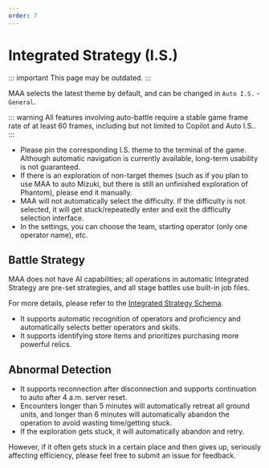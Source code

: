 ```yaml
---
order: 7
---
```


# Integrated Strategy (I.S.)

::: important This page may be outdated.
:::

MAA selects the latest theme by default, and can be changed in `Auto I.S.` - `General`.

::: warning
All features involving auto-battle require a stable game frame rate of at least 60 frames, including but not limited to Copilot and Auto I.S..
:::

- Please pin the corresponding I.S. theme to the terminal of the game. Although automatic navigation is currently available, long-term usability is not guaranteed.
- If there is an exploration of non-target themes (such as if you plan to use MAA to auto Mizuki, but there is still an unfinished exploration of Phantom), please end it manually.
- MAA will not automatically select the difficulty. If the difficulty is not selected, it will get stuck/repeatedly enter and exit the difficulty selection interface.
- In the settings, you can choose the team, starting operator (only one operator name), etc.

## Battle Strategy

MAA does not have AI capabilities; all operations in automatic Integrated Strategy are pre-set strategies, and all stage battles use built-in job files.

For more details, please refer to the [Integrated Strategy Schema](../../protocol/integrated-strategy-schema.md).

- It supports automatic recognition of operators and proficiency and automatically selects better operators and skills.
- It supports identifying store items and prioritizes purchasing more powerful relics.

## Abnormal Detection

- It supports reconnection after disconnection and supports continuation to auto after 4 a.m. server reset.
- Encounters longer than 5 minutes will automatically retreat all ground units, and longer than 6 minutes will automatically abandon the operation to avoid wasting time/getting stuck.
- If the exploration gets stuck, it will automatically abandon and retry.

However, if it often gets stuck in a certain place and then gives up, seriously affecting efficiency, please feel free to submit an issue for feedback.
